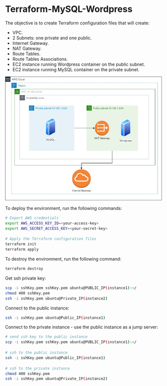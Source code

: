 # Terraform-MySQL-Wordpress

The objective is to create Terraform configuration files that will create:

- VPC.
- 2 Subnets: one private and one public.
- Internet Gateway.
- NAT Gateway.
- Route Tables.
- Route Tables Associations.
- EC2 instance running Wordpress container on the public subnet.
- EC2 instance running MySQL container on the private subnet.

![architecture](images/architecture.jpg)

To deploy the environment, run the following commands:

```sh
# Export AWS credentials
export AWS_ACCESS_KEY_ID=<your-access-key>
export AWS_SECRET_ACCESS_KEY=<your-secret-key>

# Apply the Terraform configuration files
terraform init
terraform apply
```

To destroy the environment, run the following command:

```sh
terraform destroy
```

Get ssh private key:

```sh
scp -i sshKey.pem sshKey.pem ubuntu@PUBLIC_IP(instance1):~/
chmod 400 sshKey.pem
ssh -i sshKey.pem ubuntu@Private_IP(instance2)
```

Connect to the public instance:

```sh
ssh -i sshKey.pem ubuntu@Public_IP(instance1)
```

Connect to the private instance - use the public instance as a jump server:

```sh
# send ssh key to the public instance
scp -i sshKey.pem sshKey.pem ubuntu@PUBLIC_IP(instance1):~/

# ssh to the public instance
ssh -i sshKey.pem ubuntu@Public_IP(instance1)

# ssh to the private instance
chmod 400 sshKey.pem
ssh -i sshKey.pem ubuntu@Private_IP(instance2)
```
